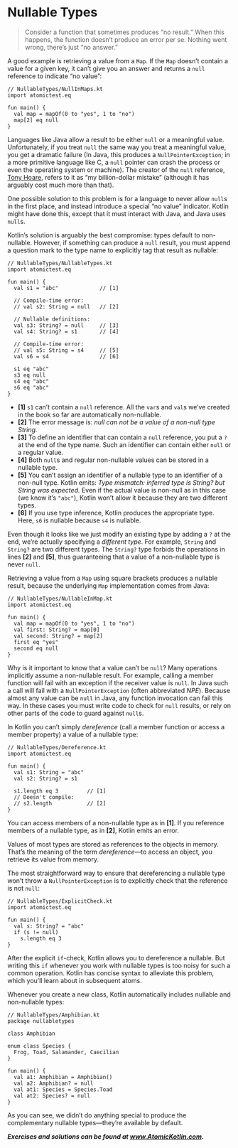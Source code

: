 # Nullable Types

> Consider a function that sometimes produces “no result.” When this happens, the function doesn’t produce an error per se. Nothing went wrong, there’s just “no answer.”

A good example is retrieving a value from a `Map`. If the `Map` doesn’t contain a value for a given key, it can’t give you an answer and returns a `null` reference to indicate “no value”:

```
// NullableTypes/NullInMaps.kt
import atomictest.eq

fun main() {
  val map = mapOf(0 to "yes", 1 to "no")
  map[2] eq null
}
```

Languages like Java allow a result to be either `null` or a meaningful value. Unfortunately, if you treat `null` the same way you treat a meaningful value, you get a dramatic failure (In Java, this produces a `NullPointerException`; in a more primitive language like C, a `null` pointer can crash the process or even the operating system or machine). The creator of the `null` reference, [Tony Hoare](https://en.wikipedia.org/wiki/Tony_Hoare), refers to it as “my billion-dollar mistake” (although it has arguably cost much more than that).

One possible solution to this problem is for a language to never allow `null`s in the first place, and instead introduce a special “no value” indicator. Kotlin might have done this, except that it must interact with Java, and Java uses `null`s.

Kotlin’s solution is arguably the best compromise: types default to non-nullable. However, if something can produce a `null` result, you must append a question mark to the type name to explicitly tag that result as nullable:

```
// NullableTypes/NullableTypes.kt
import atomictest.eq

fun main() {
  val s1 = "abc"             // [1]

  // Compile-time error:
  // val s2: String = null   // [2]

  // Nullable definitions:
  val s3: String? = null     // [3]
  val s4: String? = s1       // [4]

  // Compile-time error:
  // val s5: String = s4     // [5]
  val s6 = s4                // [6]

  s1 eq "abc"
  s3 eq null
  s4 eq "abc"
  s6 eq "abc"
}
```

- **[1]** `s1` can’t contain a `null` reference. All the `var`s and `val`s we’ve created in the book so far are automatically non-nullable.
- **[2]** The error message is: *null can not be a value of a non-null type String*.
- **[3]** To define an identifier that can contain a `null` reference, you put a `?` at the end of the type name. Such an identifier can contain either `null` or a regular value.
- **[4]** Both `null`s and regular non-nullable values can be stored in a nullable type.
- **[5]** You can’t assign an identifier of a nullable type to an identifier of a non-null type. Kotlin emits: *Type mismatch: inferred type is String? but String was expected.* Even if the actual value is non-null as in this case (we know it’s `"abc"`), Kotlin won’t allow it because they are two different types.
- **[6]** If you use type inference, Kotlin produces the appropriate type. Here, `s6` is nullable because `s4` is nullable.

Even though it looks like we just modify an existing type by adding a `?` at the end, we’re actually specifying a *different type*. For example, `String` and `String?` are two different types. The `String?` type forbids the operations in lines **[2]** and **[5]**, thus guaranteeing that a value of a non-nullable type is never `null`.

Retrieving a value from a `Map` using square brackets produces a nullable result, because the underlying `Map` implementation comes from Java:

```
// NullableTypes/NullableInMap.kt
import atomictest.eq

fun main() {
  val map = mapOf(0 to "yes", 1 to "no")
  val first: String? = map[0]
  val second: String? = map[2]
  first eq "yes"
  second eq null
}
```

Why is it important to know that a value can’t be `null`? Many operations implicitly assume a non-nullable result. For example, calling a member function will fail with an exception if the receiver value is `null`. In Java such a call will fail with a `NullPointerException` (often abbreviated *NPE*). Because almost any value can be `null` in Java, any function invocation can fail this way. In these cases you must write code to check for `null` results, or rely on other parts of the code to guard against `null`s.

In Kotlin you can’t simply *dereference* (call a member function or access a member property) a value of a nullable type:

```
// NullableTypes/Dereference.kt
import atomictest.eq

fun main() {
  val s1: String = "abc"
  val s2: String? = s1

  s1.length eq 3         // [1]
  // Doesn't compile:
  // s2.length           // [2]
}
```

You can access members of a non-nullable type as in **[1]**. If you reference members of a nullable type, as in **[2]**, Kotlin emits an error.

Values of most types are stored as references to the objects in memory. That’s the meaning of the term *dereference*—to access an object, you retrieve its value from memory.

The most straightforward way to ensure that dereferencing a nullable type won’t throw a `NullPointerException` is to explicitly check that the reference is not `null`:

```
// NullableTypes/ExplicitCheck.kt
import atomictest.eq

fun main() {
  val s: String? = "abc"
  if (s != null)
    s.length eq 3
}
```

After the explicit `if`-check, Kotlin allows you to dereference a nullable. But writing this `if` whenever you work with nullable types is too noisy for such a common operation. Kotlin has concise syntax to alleviate this problem, which you’ll learn about in subsequent atoms.

Whenever you create a new class, Kotlin automatically includes nullable and non-nullable types:

```
// NullableTypes/Amphibian.kt
package nullabletypes

class Amphibian

enum class Species {
  Frog, Toad, Salamander, Caecilian
}

fun main() {
  val a1: Amphibian = Amphibian()
  val a2: Amphibian? = null
  val at1: Species = Species.Toad
  val at2: Species? = null
}
```

As you can see, we didn’t do anything special to produce the complementary nullable types—they’re available by default.

***Exercises and solutions can be found at www.AtomicKotlin.com.***